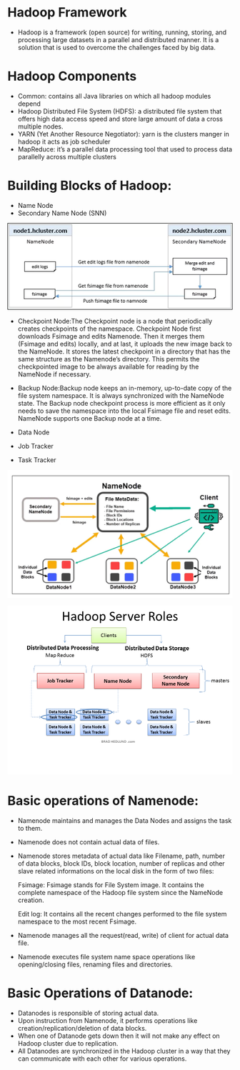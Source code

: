 # Hadoop Framework
* Hadoop is a framework (open source) for writing, running, storing, and processing large datasets in a parallel and distributed manner. It is a solution that is used to overcome the challenges faced by big data.

# Hadoop Components
* Common: contains all Java libraries on which all hadoop modules depend
* Hadoop Distributed File System (HDFS): a distributed file system that offers high data access speed and store large amount of data a cross multiple nodes.
* YARN (Yet Another Resource Negotiator): yarn is the clusters manger in hadoop it acts as job scheduler
* MapReduce: it’s a parallel data processing tool that used to process data parallelly across multiple clusters

# Building Blocks of Hadoop:
* Name Node
* Secondary Name Node (SNN)

![secondryNamenode.png](secondryNamenode.png)

* Checkpoint Node:The Checkpoint node is a node that periodically creates checkpoints of the namespace. 
Checkpoint Node first downloads Fsimage and edits Namenode. 
Then it merges them (Fsimage and edits) locally, and at last, it uploads the new image back to the NameNode.
It stores the latest checkpoint in a directory that has the same structure as the Namenode’s directory. 
This permits the checkpointed image to be always available for reading by the NameNode if necessary.

* Backup Node:Backup node keeps an in-memory, up-to-date copy of the  file system namespace. It is always synchronized with the NameNode state. The Backup node checkpoint process is more efficient as it only needs to save the namespace into the local Fsimage file and reset edits. NameNode supports one Backup node at a time.

* Data Node

* Job Tracker

* Task Tracker

![flow1.png](flow1.png)

![flow2.png](flow2.png)


# Basic operations of Namenode:
* Namenode maintains and manages the Data Nodes and assigns the task to them.
* Namenode does not contain actual data of files.
* Namenode stores metadata of actual data like Filename, path, number of data blocks, block IDs, block location, number of replicas and other slave related informations on the local disk in the form of two files:
  
  Fsimage: Fsimage stands for  File System image. It contains the complete namespace of the Hadoop file system since the NameNode creation.
  
  Edit log: It contains all the recent changes performed to the file system namespace to the most recent Fsimage.

* Namenode manages all the request(read, write) of client for actual data file.
* Namenode executes file system name space operations like opening/closing files, renaming files and directories.


# Basic Operations of Datanode:
* Datanodes is responsible of storing actual data.
* Upon instruction from Namenode, it performs operations like creation/replication/deletion of data blocks.
* When one of Datanode gets down then it will not make any effect on Hadoop cluster due to replication.
* All Datanodes are synchronized in the Hadoop cluster in a way that they can communicate with each other for various operations.